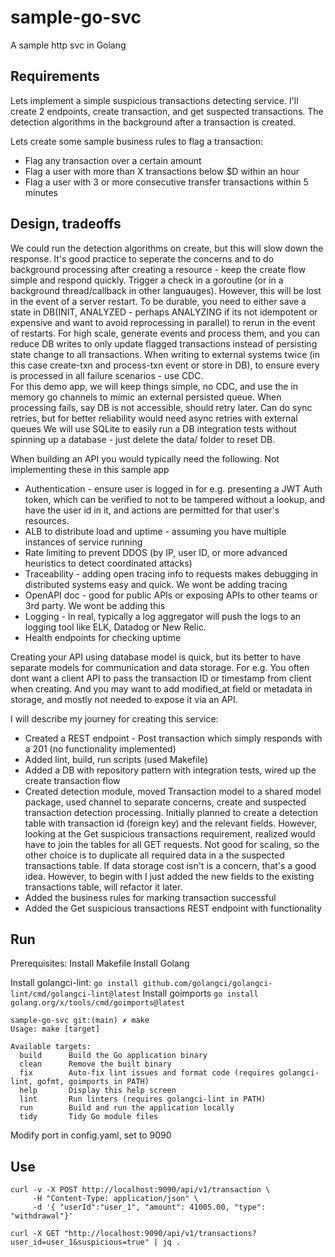 # sample-go-svc
A sample http svc in Golang


## Requirements
Lets implement a simple suspicious transactions detecting service. I'll create 2 endpoints, create transaction, and get suspected transactions. The detection algorithms in the background after a transaction is created. 

Lets create some sample business rules to flag a transaction:
- Flag any transaction over a certain amount
- Flag a user with more than X transactions below $D within an hour
- Flag a user with 3 or more consecutive transfer transactions within 5 minutes


## Design, tradeoffs 
We could run the detection algorithms on create, but this will slow down the response. It's good practice to seperate the concerns and to do background processing after creating a resource - keep the create flow simple and respond quickly. Trigger a check in a goroutine (or in a background thread/callback in other languauges). However, this will be lost in the event of a server restart. 
To be durable, you need to either save a state in DB(INIT, ANALYZED - perhaps ANALYZING if its not idempotent or expensive and want to avoid reprocessing in parallel) to rerun in the event of restarts. For high scale, generate events and process them, and you can reduce DB writes to only update flagged transactions instead of persisting state change to all transactions. 
When writing to external systems twice (in this case create-txn and process-txn event or store in DB), to ensure every is processed in all failure scenarios - use CDC.  
For this demo app, we will keep things simple, no CDC, and use the in memory go channels to mimic an external persisted queue. 
When processing fails, say DB is not accessible, should retry later. Can do sync retries, but for better reliability would need async retries with external queues
We will use SQLite to easily run a DB integration tests without spinning up a database - just delete the data/ folder to reset DB.

When building an API you would typically need the following. Not implementing these in this sample app
- Authentication - ensure user is logged in for e.g. presenting a JWT Auth token, which can be verified to not to be tampered without a lookup, and have the user id in it, and actions are permitted for that user's resources.
- ALB to distribute load and uptime -  assuming you have multiple instances of service running
- Rate limiting to prevent DDOS (by IP, user ID, or more advanced heuristics to detect coordinated attacks)
- Traceability - adding open tracing info to requests makes debugging in distributed systems easy and quick. We wont be adding tracing
- OpenAPI doc - good for public APIs or exposing APIs to other teams or 3rd party. We wont be adding this 
- Logging - In real, typically a log aggregator will push the logs to an logging tool like ELK, Datadog or New Relic.
- Health endpoints for checking uptime

Creating your API using database model is quick, but its better to have separate models for communication and data storage. For e.g. You often dont want a client API to pass the transaction ID or timestamp from client when creating. And you may want to add modified_at field or metadata in storage, and mostly not needed to expose it via an API.

I will describe my journey for creating this service:
- Created a REST endpoint - Post transaction which simply responds with a 201 (no functionality implemented)
- Added lint, build, run scripts (used Makefile)
- Added a DB with repository pattern with integration tests, wired up the create transaction flow 
- Created detection module, moved Transaction model to a shared model package, used channel to separate concerns,  create and suspected transaction detection processing. Initially planned to create a detection table with transaction id (foreign key) and the relevant fields. However, looking at the Get suspicious transactions requirement, realized would have to join the tables for all GET requests. Not good for scaling, so the other choice is to duplicate all required data in a the suspected transactions table. If data storage cost isn't is a concern, that's a good idea. However, to begin with I just added the new fields to the existing transactions table, will refactor it later.
- Added the business rules for marking transaction successful
- Added the Get suspicious transactions REST endpoint with functionality 


## Run
Prerequisites:
Install Makefile
Install Golang

Install golangci-lint: `go install github.com/golangci/golangci-lint/cmd/golangci-lint@latest`
Install goimports `go install golang.org/x/tools/cmd/goimports@latest`

```
sample-go-svc git:(main) ✗ make      
Usage: make [target]

Available targets:
  build      Build the Go application binary
  clean      Remove the built binary
  fix        Auto-fix lint issues and format code (requires golangci-lint, gofmt, goimports in PATH)
  help       Display this help screen
  lint       Run linters (requires golangci-lint in PATH)
  run        Build and run the application locally
  tidy       Tidy Go module files
  ```

Modify port in config.yaml, set to 9090

## Use

```
curl -v -X POST http://localhost:9090/api/v1/transaction \
     -H "Content-Type: application/json" \
     -d '{ "userId":"user_1", "amount": 41005.00, "type": "withdrawal"}'
```
```
curl -X GET "http://localhost:9090/api/v1/transactions?user_id=user_1&suspicious=true" | jq .
```
